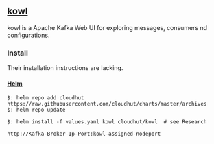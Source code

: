 ## [kowl](https://github.com/cloudhut/kowl)  

kowl is a Apache Kafka Web UI for exploring messages, consumers nd configurations.  

### Install

Their installation instructions are lacking.  

#### [Helm](https://github.com/cloudhut/charts)

```
$: helm repo add cloudhut https://raw.githubusercontent.com/cloudhut/charts/master/archives
$: helm repo update

$: helm install -f values.yaml kowl cloudhut/kowl  # see Research
```

```
http://Kafka-Broker-Ip-Port:kowl-assigned-nodeport
```
